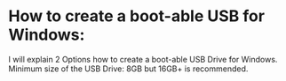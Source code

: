 # __How to create a boot-able USB for Windows:__ 

I will explain 2 Options how to create a boot-able USB Drive for Windows.<br/>
Minimum size of the USB Drive: 8GB but 16GB+ is recommended. 
